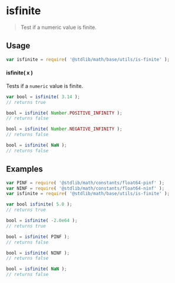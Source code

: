 isfinite
===

> Test if a numeric value is finite.


<section class="usage">

## Usage

``` javascript
var isfinite = require( '@stdlib/math/base/utils/is-finite' );
```

#### isfinite( x )

Tests if a `numeric` value is finite.

``` javascript
var bool = isfinite( 3.14 );
// returns true

bool = isfinite( Number.POSITIVE_INFINITY );
// returns false

bool = isfinite( Number.NEGATIVE_INFINITY );
// returns false

bool = isfinite( NaN );
// returns false
```

</section>

<!-- /.usage -->


<section class="examples">

## Examples

``` javascript
var PINF = require( '@stdlib/math/constants/float64-pinf' );
var NINF = require( '@stdlib/math/constants/float64-ninf' );
var isfinite = require( '@stdlib/math/base/utils/is-finite' );

var bool isfinite( 5.0 );
// returns true

bool = isfinite( -2.0e64 );
// returns true

bool = isfinite( PINF );
// returns false

bool = isfinite( NINF );
// returns false

bool = isfinite( NaN );
// returns false
```

</section>

<!-- /.examples -->


<section class="links">

</section>

<!-- /.links -->
